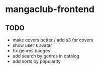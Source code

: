 # mangaclub-frontend

## TODO
- make covers better / add s3 for covers
- show user's avatar
- fix genres badges
- add search by genres in catalog
- add sorts by popularity
